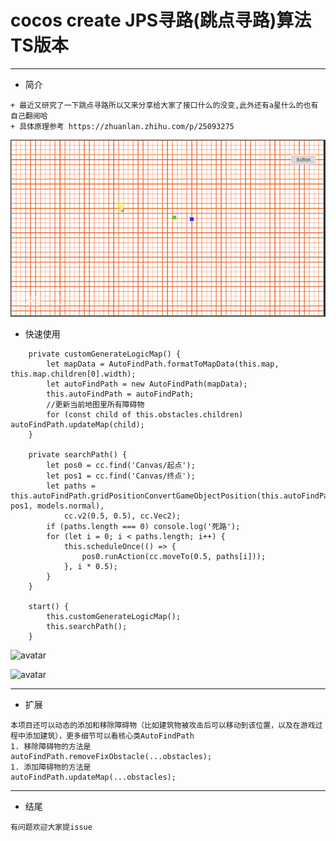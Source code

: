 # cocos create JPS寻路(跳点寻路)算法TS版本
***
- 简介
```$xslt
+ 最近又研究了一下跳点寻路所以又来分享给大家了接口什么的没变,此外还有a星什么的也有自己翻阅哈
+ 具体原理参考 https://zhuanlan.zhihu.com/p/25093275
```
![avatar](https://github.com/microcisco/jpsFindPath/blob/master/demo.gif)


- 快速使用
```$xslt
    private customGenerateLogicMap() {
        let mapData = AutoFindPath.formatToMapData(this.map, this.map.children[0].width);
        let autoFindPath = new AutoFindPath(mapData);
        this.autoFindPath = autoFindPath;
        //更新当前地图里所有障碍物
        for (const child of this.obstacles.children) autoFindPath.updateMap(child);
    }

    private searchPath() {
        let pos0 = cc.find('Canvas/起点');
        let pos1 = cc.find('Canvas/终点');
        let paths = this.autoFindPath.gridPositionConvertGameObjectPosition(this.autoFindPath.findGridPath(pos0, pos1, models.normal),
            cc.v2(0.5, 0.5), cc.Vec2);
        if (paths.length === 0) console.log('死路');
        for (let i = 0; i < paths.length; i++) {
            this.scheduleOnce(() => {
                pos0.runAction(cc.moveTo(0.5, paths[i]));
            }, i * 0.5);
        }
    }

    start() {
        this.customGenerateLogicMap();
        this.searchPath();
    }
```
![avatar](https://github.com/microcisco/astartForTS/blob/master/1.png)


![avatar](https://github.com/microcisco/astartForTS/blob/master/2.png)


---
- 扩展
```$xslt
本项目还可以动态的添加和移除障碍物（比如建筑物被攻击后可以移动到该位置，以及在游戏过程中添加建筑），更多细节可以看核心类AutoFindPath
1. 移除障碍物的方法是
autoFindPath.removeFixObstacle(...obstacles);
1. 添加障碍物的方法是
autoFindPath.updateMap(...obstacles);
```
---
- 结尾
```$xslt
有问题欢迎大家提issue
```
